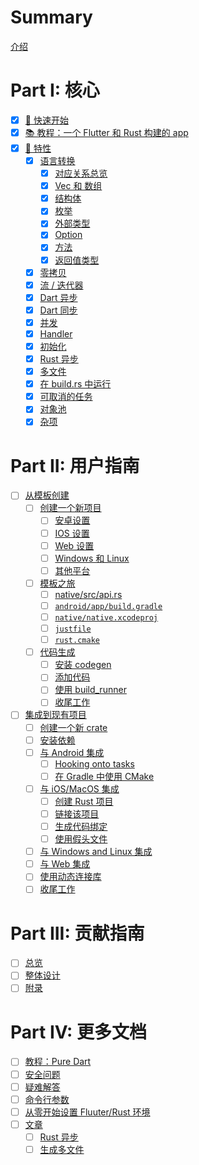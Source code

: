 # Summary

[介绍](./src/index.md)

# Part I: 核心

- [x] [🧭 快速开始](./src/quickstart.md)
- [x] [📚 教程：一个 Flutter 和 Rust 构建的 app](./src/tutorial_with_flutter.md)
- [x] [🎼 特性](./src/feature.md)
  - [x] [语言转换](./src/./src/feature/lang.md)
    - [x] [对应关系总览](./src/feature/lang_simple.md)
    - [x] [Vec 和 数组](./src/feature/lang_vec.md)
    - [x] [结构体](./src/feature/lang_struct.md)
    - [x] [枚举](./src/feature/lang_enum.md)
    - [x] [外部类型](./src/feature/lang_external.md)
    - [x] [Option](./src/feature/lang_option.md)
    - [x] [方法](./src/feature/lang_methods.md)
    - [x] [返回值类型](./src/feature/lang_return_types.md)
  - [x] [零拷贝](./src/feature/zero_copy.md)
  - [x] [流 / 迭代器](./src/feature/stream.md)
  - [x] [Dart 异步](./src/feature/async_dart.md)
  - [x] [Dart 同步](./src/feature/sync_dart.md)
  - [x] [并发](./src/feature/concurrency.md)
  - [x] [Handler](./src/feature/handler.md)
  - [x] [初始化](./src/feature/init.md)
  - [x] [Rust 异步](./src/feature/async_rust.md)
  - [x] [多文件](./src/feature/multiple_files.md)
  - [x] [在 build.rs 中运行](./src/feature/build_rs.md)
  - [x] [可取消的任务](./src/feature/cancelable_task.md)
  - [x] [对象池](./src/feature/object_pool.md)
  - [x] [杂项](./src/feature/misc.md)

# Part II: 用户指南

- [ ] [从模板创建](./src/template.md)
  - [ ] [创建一个新项目](./src/template/setup.md)
    - [ ] [安卓设置](./src/template/setup_android.md)
    - [ ] [IOS 设置](./src/template/setup_ios.md)
    - [ ] [Web 设置](./src/template/setup_web.md)
    - [ ] [Windows 和 Linux](./src/template/setup_desktop.md)
    - [ ] [其他平台](./src/template/setup_others.md)
  - [ ] [模板之旅](./src/template/tour.md)
    - [ ] [native/src/api.rs](./src/template/tour_api.md)
    - [ ] [`android/app/build.gradle`](./src/template/tour_gradle.md)
    - [ ] [`native/native.xcodeproj`](./src/template/tour_native_proj.md)
    - [ ] [`justfile`](./src/template/tour_justfile.md)
    - [ ] [`rust.cmake`](./src/template/tour_cmake.md)
  - [ ] [代码生成](./src/template/generate.md)
    - [ ] [安装 codegen](./src/template/generate_install.md)
    - [ ] [添加代码](./src/template/generate_adding_code.md)
    - [ ] [使用 build_runner](./src/template/generate_build_runner.md)
    - [ ] [收尾工作](./src/template/generate_finish.md)
- [ ] [集成到现有项目](./src/integrate.md)
  - [ ] [创建一个新 crate](./src/integrate/new_crate.md)
  - [ ] [安装依赖](./src/integrate/deps.md)
  - [ ] [与 Android 集成](./src/integrate/android.md)
    - [ ] [Hooking onto tasks](./src/integrate/android_tasks.md)
    - [ ] [在 Gradle 中使用 CMake](./src/integrate/android_cmake.md)
  - [ ] [与 iOS/MacOS 集成](./src/integrate/ios.md)
    - [ ] [创建 Rust 项目](./src/integrate/ios_proj.md)
    - [ ] [链接该项目](./src/integrate/ios_linking.md)
    - [ ] [生成代码绑定](./src/integrate/ios_gen.md)
    - [ ] [使用假头文件](./src/integrate/ios_headers.md)
  - [ ] [与 Windows and Linux 集成](./src/integrate/desktop.md)
  - [ ] [与 Web 集成](./src/integrate/web.md)
  - [ ] [使用动态连接库](./src/integrate/usage.md)
  - [ ] [收尾工作](./src/integrate/finish.md)

# Part III: 贡献指南

- [ ] [总览](./src/contributing/overview.md)
- [ ] [整体设计](./src/contributing/design.md)
- [ ] [附录](./src/contributing/appendix.md)

# Part IV: 更多文档

- [ ] [教程：Pure Dart](./src/tutorial_pure_dart.md)
- [ ] [安全问题](./src/safety.md)
- [ ] [疑难解答](./src/troubleshooting.md)
- [ ] [命令行参数](./src/command_line.md)
- [ ] [从零开始设置 Fluuter/Rust 环境](./src/set_up_from_scratch.md)
- [ ] [文章](./src/article.md)
  - [ ] [Rust 异步](./src/article/async_in_rust.md)
  - [ ] [生成多文件](./src/article/generate_multiple_files.md)
